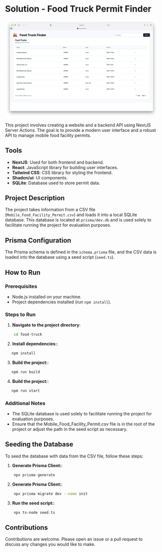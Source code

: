 # Solution - Food Truck Permit Finder
![alt text](image.png)

This project involves creating a website and a backend API using NextJS Server Actions. The goal is to provide a modern user interface and a robust API to manage mobile food facility permits.


## Tools
- **NextJS**: Used for both frontend and backend.
- **React**: JavaScript library for building user interfaces.
- **Tailwind CSS**: CSS library for styling the frontend.
- **Shadcn/ui**: UI components.
- **SQLite**: Database used to store permit data.


## Project Description

The project takes information from a CSV file (`Mobile_Food_Facility_Permit.csv`) and loads it into a local SQLite database. This database is located at `prisma/dev.db` and is used solely to facilitate running the project for evaluation purposes.

## Prisma Configuration

The Prisma schema is defined in the `schema.prisma` file, and the CSV data is loaded into the database using a seed script (`seed.ts`).

## How to Run

### Prerequisites

- Node.js installed on your machine.
- Project dependencies installed (run `npm install`).

### Steps to Run

1. **Navigate to the project directory**:
```bash
    cd food-truck
```

2. **Install dependencies:**:
   
```bash
   npm install
```

3. **Build the project:**:
   
```bash
   npm run build
```

4. **Build the project:**:
   
```bash
   npm run start
```

### Additional Notes
- The SQLite database is used solely to facilitate running the project for evaluation purposes.
- Ensure that the Mobile_Food_Facility_Permit.csv file is in the root of the project or adjust the path in the seed script as necessary.

## Seeding the Database
To seed the database with data from the CSV file, follow these steps:

1. **Generate Prisma Client:**:
```bash
    npx prisma generate
```
2. **Generate Prisma Client:**:
```bash
    npx prisma migrate dev --name init
```

3. **Run the seed script:**:
```bash
    npx ts-node seed.ts
```


## Contributions
Contributions are welcome. Please open an issue or a pull request to discuss any changes you would like to make.
